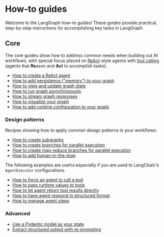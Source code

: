 # How-to guides

Welcome to the LangGraph how-to guides! These guides provide practical, step-by-step instructions for accomplishing key tasks in LangGraph.

## Core

The core guides show how to address common needs when building out AI workflows, with special focus placed on [ReAct](https://arxiv.org/abs/2210.03629)-style agents with [tool calling](https://python.langchain.com/docs/modules/model_io/chat/function_calling/) (agents that <strong>Re</strong>ason and **Act** to accomplish tasks).

- [How to create a ReAct agent](create-react-agent.ipynb)
- [How to add persistence ("memory") to your graph](persistence.ipynb)
- [How to view and update graph state](time-travel.ipynb)
- [How to run graph asynchronously](async.ipynb)
- [How to stream graph responses](streaming-tokens.ipynb)
- [How to visualize your graph](visualization.ipynb)
- [How to add runtime configuration to your graph](configuration.ipynb)

### Design patterns

Recipes showing how to apply common design patterns in your workflows:

- [How to create subgraphs](subgraph.ipynb)
- [How to create branches for parallel execution](branching.ipynb)
- [How to create map-reduce branches for parallel execution](map-reduce.ipynb)
- [How to add human-in-the-loop](human-in-the-loop.ipynb)

The following examples are useful especially if you are used to LangChain's `AgentExecutor` configurations.

- [How to force an agent to call a tool](force-calling-a-tool-first.ipynb)
- [How to pass runtime values to tools](pass-run-time-values-to-tools.ipynb)
- [How to let agent return tool results directly](dynamically-returning-directly.ipynb)
- [How to have agent respond in structured format](respond-in-format.ipynb)
- [How to manage agent steps](managing-agent-steps.ipynb)

### Advanced

- [Use a Pydantic model as your state](state-model.ipynb)
- [Extract structured output with re-prompting](./extraction/retries.ipynb)